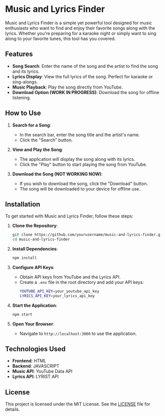# Music and Lyrics Finder

Music and Lyrics Finder is a simple yet powerful tool designed for music enthusiasts who want to find and enjoy their favorite songs along with the lyrics. Whether you're preparing for a karaoke night or simply want to sing along to your favorite tunes, this tool has you covered.

## Features

- **Song Search**: Enter the name of the song and the artist to find the song and its lyrics.
- **Lyrics Display**: View the full lyrics of the song. Perfect for karaoke or sing-alongs.
- **Music Playback**: Play the song directly from YouTube.
- **Download Option (WORK IN PROGRESS)**: Download the song for offline listening.

## How to Use

1. **Search for a Song**:
   - In the search bar, enter the song title and the artist's name.
   - Click the "Search" button.

2. **View and Play the Song**:
   - The application will display the song along with its lyrics.
   - Click the "Play" button to start playing the song from YouTube.

3. **Download the Song (NOT WORKING NOW)**:
   - If you wish to download the song, click the "Download" button.
   - The song will be downloaded to your device for offline use.

## Installation

To get started with Music and Lyrics Finder, follow these steps:

1. **Clone the Repository**:
   ```sh
   git clone https://github.com/yourusername/music-and-lyrics-finder.git
   cd music-and-lyrics-finder
   ```

2. **Install Dependencies**:
   ```sh
   npm install
   ```

3. **Configure API Keys**:
   - Obtain API keys from YouTube and the Lyrics API.
   - Create a `.env` file in the root directory and add your API keys:
     ```sh
     YOUTUBE_API_KEY=your_youtube_api_key
     LYRICS_API_KEY=your_lyrics_api_key
     ```

4. **Start the Application**:
   ```sh
   npm start
   ```

5. **Open Your Browser**:
   - Navigate to `http://localhost:3000` to use the application.

## Technologies Used

- **Frontend**: HTML
- **Backend**: JAVASCRIPT
- **Music API**: YouTube Data API
- **Lyrics API**: LYRIST API 

## License

This project is licensed under the MIT License. See the [LICENSE](LICENSE) file for details.
